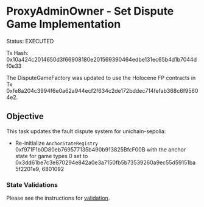 # ProxyAdminOwner - Set Dispute Game Implementation

Status: EXECUTED

Tx Hash: 0x10a424c2014650d3f66908180e201569390464edbe131ec65b4d1b7044df0e33

The DisputeGameFactory was updated to use the Holocene FP contracts in Tx 0xfe8a204c3994f6e0a62a944ecf2f634c2de172bddec714fefab368c6f95604e2.

## Objective

This task updates the fault dispute system for unichain-sepolia:

* Re-initialize `AnchorStateRegistry` 0xf971F1b0D80eb769577135b490b913825BfcF00B with the anchor state for game types 0 set to 0x3dd61be7c3e870294e842a0e3a7150fb5b73539260a9ec55d59151ba5f2201e9, 6801092
<!--NEXT TASK DESCRIPTION-->

### State Validations

Please see the instructions for [validation](./VALIDATION.md).
